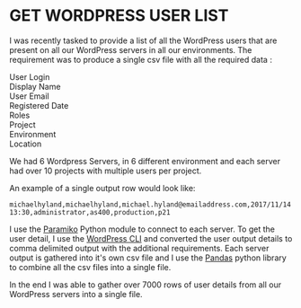 # GET WORDPRESS USER LIST

I was recently tasked to provide a list of all the WordPress users that are present on all our WordPress servers in all our environments. The requirement was to produce a single csv file with all the required data : 


User Login  
Display Name  
User Email  
Registered Date  
Roles  
Project  
Environment  
Location  

We had 6 Wordpress Servers, in 6 different environment and each server had over 10 projects with multiple users per project. 

An example of a single output row would look like:

```
michaelhyland,michaelhyland,michael.hyland@emailaddress.com,2017/11/14 13:30,administrator,as400,production,p21
```

I use the [Paramiko](https://www.paramiko.org/) Python module to connect to each server. To get the user detail, I use the [WordPress CLI](https://wp-cli.org/) and converted the user output details to comma delimited output with the additional requirements. Each server output is gathered into it's own csv file and I use the [Pandas](https://pandas.pydata.org/) python library to combine all the csv files into a single file.

In the end I was able to gather over 7000 rows of user details from all our WordPress servers into a single file.
